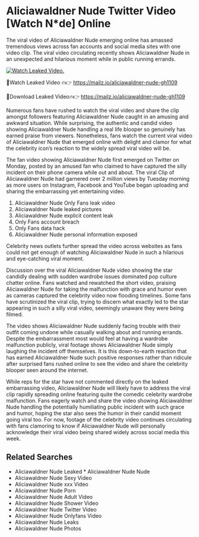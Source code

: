 ﻿# Aliciawaldner Nude Twitter Video [Watch N*de] Online

The viral video of ﻿Aliciawaldner Nude emerging online has amassed tremendous views across fan accounts and social media sites with one video clip. The viral video circulating recently shows ﻿Aliciawaldner Nude in an unexpected and hilarious moment while in public running errands. 

[![Watch Leaked Video.](https://miro.medium.com/v2/resize:fit:828/format:webp/1*cilzJN44JGOrTw9NJCrNHA.gif "Watch Leaked Video")](https://mailz.io/aliciawaldner-nude-gh1109)

🔴Watch Leaked Video 🔥👉  https://mailz.io/aliciawaldner-nude-gh1109 

🔴Download Leaked Video🔥👉  https://mailz.io/aliciawaldner-nude-gh1109 

Numerous fans have rushed to watch the viral video and share the clip amongst followers featuring ﻿Aliciawaldner Nude caught in an amusing and awkward situation. While surprising, the authentic and candid video showing ﻿Aliciawaldner Nude handling a real life blooper so genuinely has earned praise from viewers. Nonetheless, fans watch the current viral video of ﻿Aliciawaldner Nude that emerged online with delight and clamor for what the celebrity icon’s reaction to the widely spread viral video will be.

The fan video showing ﻿Aliciawaldner Nude first emerged on Twitter on Monday, posted by an amused fan who claimed to have captured the silly incident on their phone camera while out and about. The viral Clip of ﻿Aliciawaldner Nude had garnered over 2 million views by Tuesday morning as more users on Instagram, Facebook and YouTube began uploading and sharing the embarrassing yet entertaining video. 

1. ﻿Aliciawaldner Nude Only Fans leak video
2. ﻿Aliciawaldner Nude leaked pictures
3. ﻿Aliciawaldner Nude explicit content leak
4. Only Fans account breach
5. Only Fans data hack
6. ﻿Aliciawaldner Nude personal information exposed


Celebrity news outlets further spread the video across websites as fans could not get enough of watching ﻿Aliciawaldner Nude in such a hilarious and eye-catching viral moment. 

Discussion over the viral ﻿Aliciawaldner Nude video showing the star candidly dealing with sudden wardrobe issues dominated pop culture chatter online. Fans watched and rewatched the short video, praising ﻿Aliciawaldner Nude for taking the malfunction with grace and humor even as cameras captured the celebrity video now flooding timelines. Some fans have scrutinized the viral clip, trying to discern what exactly led to the star appearing in such a silly viral video, seemingly unaware they were being filmed.

The video shows ﻿Aliciawaldner Nude suddenly facing trouble with their outfit coming undone while casually walking about and running errands. Despite the embarrassment most would feel at having a wardrobe malfunction publicly, viral footage shows ﻿Aliciawaldner Nude simply laughing the incident off themselves. It is this down-to-earth reaction that has earned ﻿Aliciawaldner Nude such positive responses rather than ridicule after surprised fans rushed online to see the video and share the celebrity blooper seen around the internet.  

While reps for the star have not commented directly on the leaked embarrassing video, ﻿Aliciawaldner Nude will likely have to address the viral clip rapidly spreading online featuring quite the comedic celebrity wardrobe malfunction. Fans eagerly watch and share the video showing ﻿Aliciawaldner Nude handling the potentially humiliating public incident with such grace and humor, hoping the star also sees the humor in their candid moment going viral too. For now, footage of the celebrity video continues circulating with fans clamoring to know if ﻿Aliciawaldner Nude will personally acknowledge their viral video being shared widely across social media this week.

## Related Searches
* ﻿Aliciawaldner Nude Leaked
﻿* Aliciawaldner Nude Nude
* ﻿Aliciawaldner Nude Sexy Video
* ﻿Aliciawaldner Nude xxx Video
* ﻿Aliciawaldner Nude Porn
* ﻿Aliciawaldner Nude Adult Video
* ﻿Aliciawaldner Nude Shower Video
* ﻿Aliciawaldner Nude Twitter Video
* ﻿Aliciawaldner Nude Onlyfans Video
* ﻿Aliciawaldner Nude Leaks
* ﻿Aliciawaldner Nude Photos